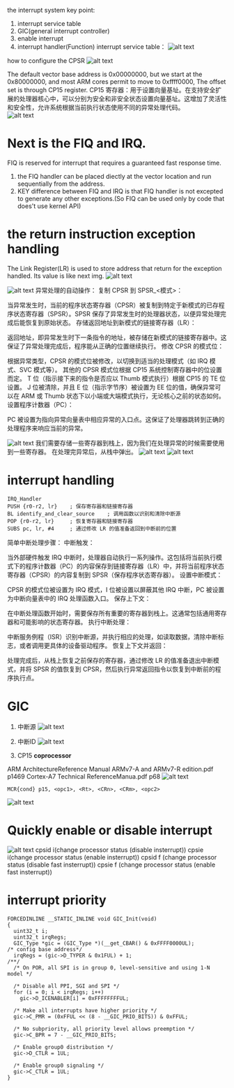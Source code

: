 the interrupt system key point:
1. interrupt service table
2. GIC(general interrupt controller)
3. enable interrupt
4. interrupt handler(Function)
interrupt service table：
![alt text](image-10.png)

how to configure the CPSR
![alt text](image-9.png)

The default vector base address is 0x00000000, but we start at the 0x80000000, and most ARM cores permit to move to 0xffff0000, The offset set is through CP15 register.
CP15 寄存器：用于设置向量基址。在支持安全扩展的处理器核心中，可以分别为安全和非安全状态设置向量基址。这增加了灵活性和安全性，允许系统根据当前执行状态使用不同的异常处理代码。  
![alt text](image-11.png)

# Next is the FIQ and IRQ.  
FIQ is reserved for interrupt that requires a guaranteed fast response time.  
1.  the FIQ handler can be placed diectly at the vector location and run sequentially from the address.
2. KEY difference between FIQ and IRQ is that FIQ handler is not excepted to generate any other exceptions.(So FIQ can be used only by code that does't use kernel API)  

# the return instruction exception handling
The Link Register(LR) is used to store address that return for the exception handled. Its value is like next img.
![alt text](image-12.png)


![alt text](image-13.png)
异常处理的自动操作：
复制 CPSR 到 SPSR_<模式>：

当异常发生时，当前的程序状态寄存器（CPSR）被复制到特定于新模式的已存程序状态寄存器（SPSR）。SPSR 保存了异常发生时的处理器状态，以便异常处理完成后能恢复到原始状态。
存储返回地址到新模式的链接寄存器（LR）：

返回地址，即异常发生时下一条指令的地址，被存储在新模式的链接寄存器中。这保证了异常处理完成后，程序能从正确的位置继续执行。
修改 CPSR 的模式位：

根据异常类型，CPSR 的模式位被修改，以切换到适当的处理模式（如 IRQ 模式、SVC 模式等）。
其他的 CPSR 模式位根据 CP15 系统控制寄存器中的位设置而定。
T 位（指示接下来的指令是否应以 Thumb 模式执行）根据 CP15 的 TE 位设置。
J 位被清除，并且 E 位（指示字节序）被设置为 EE 位的值，确保异常可以在 ARM 或 Thumb 状态下以小端或大端模式执行，无论核心之前的状态如何。
设置程序计数器（PC）：

PC 被设置为指向异常向量表中相应异常的入口点。这保证了处理器跳转到正确的处理程序来响应当前的异常。

![alt text](image-14.png)
我们需要存储一些寄存器到栈上，因为我们在处理异常的时候需要使用到一些寄存器。
在处理完异常后，从栈中弹出。
![alt text](image-15.png)
![alt text](image-16.png)

# interrupt handling
```
IRQ_Handler
PUSH {r0-r2, lr}    ; 保存寄存器和链接寄存器
BL identify_and_clear_source    ; 调用函数以识别和清除中断源
POP {r0-r2, lr}     ; 恢复寄存器和链接寄存器
SUBS pc, lr, #4     ; 通过修改 LR 的值准备返回到中断前的位置
```
简单中断处理步骤：
中断触发：

当外部硬件触发 IRQ 中断时，处理器自动执行一系列操作。这包括将当前执行模式下的程序计数器（PC）的内容保存到链接寄存器（LR）中，并将当前程序状态寄存器（CPSR）的内容复制到 SPSR（保存程序状态寄存器）。
设置中断模式：

CPSR 的模式位被设置为 IRQ 模式，I 位被设置以屏蔽其他 IRQ 中断，PC 被设置为中断向量表中的 IRQ 处理函数入口。
保存上下文：

在中断处理函数开始时，需要保存所有重要的寄存器到栈上。这通常包括通用寄存器和可能影响的状态寄存器。
执行中断处理：

中断服务例程（ISR）识别中断源，并执行相应的处理，如读取数据，清除中断标志，或者调用更具体的设备驱动程序。
恢复上下文并返回：

处理完成后，从栈上恢复之前保存的寄存器，通过修改 LR 的值准备退出中断模式，并将 SPSR 的值恢复到 CPSR，然后执行异常返回指令以恢复到中断前的程序执行点。


# GIC
1. 中断源
![alt text](image-17.png)

2. 中断ID
![alt text](image-18.png)

3. CP15 **coprocessor**

ARM ArchitectureReference Manual ARMv7-A and ARMv7-R edition.pdf p1469
Cortex-A7 Technical ReferenceManua.pdf
p68
![alt text](image-19.png)
```
MCR{cond} p15, <opc1>, <Rt>, <CRn>, <CRm>, <opc2>
```
![alt text](image-20.png)

# Quickly enable or disable interrupt 
![alt text](image-21.png)
cpsid i(change processor status (disable insterrupt))
cpsie i(change processor status (enable insterrupt))
cpsid f (change processor status (disable fast insterrupt))
cpsie f (change processor status (enable fast insterrupt))

# interrupt priority
```
FORCEDINLINE __STATIC_INLINE void GIC_Init(void)
{
  uint32_t i;
  uint32_t irqRegs;
  GIC_Type *gic = (GIC_Type *)(__get_CBAR() & 0xFFFF0000UL);
/* config base address*/
  irqRegs = (gic->D_TYPER & 0x1FUL) + 1;
/**/
  /* On POR, all SPI is in group 0, level-sensitive and using 1-N model */

  /* Disable all PPI, SGI and SPI */
  for (i = 0; i < irqRegs; i++)
    gic->D_ICENABLER[i] = 0xFFFFFFFFUL;

  /* Make all interrupts have higher priority */
  gic->C_PMR = (0xFFUL << (8 - __GIC_PRIO_BITS)) & 0xFFUL;

  /* No subpriority, all priority level allows preemption */
  gic->C_BPR = 7 - __GIC_PRIO_BITS;

  /* Enable group0 distribution */
  gic->D_CTLR = 1UL;

  /* Enable group0 signaling */
  gic->C_CTLR = 1UL;
}
```

